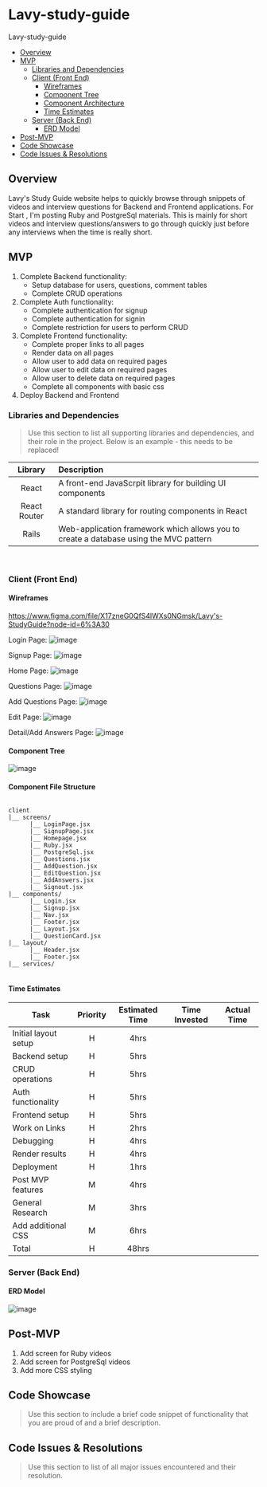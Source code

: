 # Lavy-study-guide
Lavy-study-guide

- [Overview](#overview)
- [MVP](#mvp)
  - [Libraries and Dependencies](#libraries-and-dependencies)
  - [Client (Front End)](#client-front-end)
    - [Wireframes](#wireframes)
    - [Component Tree](#component-tree)
    - [Component Architecture](#component-architecture)
    - [Time Estimates](#time-estimates)
  - [Server (Back End)](#server-back-end)
    - [ERD Model](#erd-model)
- [Post-MVP](#post-mvp)
- [Code Showcase](#code-showcase)
- [Code Issues & Resolutions](#code-issues--resolutions)

## Overview
Lavy's Study Guide website helps to quickly browse through snippets of videos and interview questions for Backend and Frontend applications. For Start , I'm posting Ruby and PostgreSql materials. This is mainly for short videos and interview questions/answers to go through quickly just before any interviews when the time is really short.

## MVP

1. Complete Backend functionality: 
   - Setup database for users, questions, comment tables
   - Complete CRUD operations
2. Complete Auth functionality:
   - Complete authentication for signup
   - Complete authentication for signin
   - Complete restriction for users to perform CRUD
3. Complete Frontend functionality:
   - Complete proper links to all pages
   - Render data on all pages
   - Allow user to add data on required pages 
   - Allow user to edit data on required pages 
   - Allow user to delete data on required pages 
   - Complete all components with basic css
 4.  Deploy Backend and Frontend


### Libraries and Dependencies

> Use this section to list all supporting libraries and dependencies, and their role in the project. Below is an example - this needs to be replaced!

|     Library      | Description                                                                          |
| :--------------: | :------------------------------------------------------------------------------------|
|      React       |A front-end JavaScrpit library for building UI components                             |
|   React Router   | A standard library for routing components in React                                   |
|      Rails       | Web-application framework which allows you to create a database using the MVC pattern|


<br>

### Client (Front End)

#### Wireframes

https://www.figma.com/file/X17zneG0QfS4lWXs0NGmsk/Lavy's-StudyGuide?node-id=6%3A30


Login Page:
![image](https://user-images.githubusercontent.com/84349667/129055936-0ab861e1-15bc-4754-8da1-43d281991270.png)


Signup Page:
![image](https://user-images.githubusercontent.com/84349667/129056067-6c4ac8f3-07e7-4aa7-8a89-ae4cd8122073.png)


Home Page:
![image](https://user-images.githubusercontent.com/84349667/129056139-387423a7-9571-4ab2-a5e5-75a938e6b50d.png)


Questions Page:
![image](https://user-images.githubusercontent.com/84349667/129105053-09270c29-aa0e-4550-9d67-717aa55e174f.png)


Add Questions Page:
![image](https://user-images.githubusercontent.com/84349667/129104976-3f259d6b-418e-4c75-a477-a4301714e275.png)


Edit Page:
![image](https://user-images.githubusercontent.com/84349667/129104934-d5a3d059-d946-47d1-80aa-93100bba5a6b.png)


Detail/Add Answers Page:
![image](https://user-images.githubusercontent.com/84349667/129104863-ad24c9c2-23d1-4b24-abee-9f1c5851ddbc.png)



#### Component Tree

![image](https://user-images.githubusercontent.com/84349667/129104056-a518d74b-bbe0-4ac9-a705-ca54cc878858.png)


#### Component File Structure

``` structure

client
|__ screens/
      |__ LoginPage.jsx
      |__ SignupPage.jsx
      |__ Homepage.jsx
      |__ Ruby.jsx
      |__ PostgreSql.jsx
      |__ Questions.jsx
      |__ AddQuestion.jsx
      |__ EditQuestion.jsx
      |__ AddAnswers.jsx
      |__ Signout.jsx
|__ components/
      |__ Login.jsx
      |__ Signup.jsx
      |__ Nav.jsx
      |__ Footer.jsx
      |__ Layout.jsx
      |__ QuestionCard.jsx     
|__ layout/
      |__ Header.jsx
      |__ Footer.jsx
|__ services/


```

#### Time Estimates

| Task                 | Priority | Estimated Time | Time Invested | Actual Time |
| -------------------- | :------: | :------------: | :-----------: | :---------: |
| Initial layout setup |    H     |     4hrs       | 
| Backend setup        |    H     |     5hrs       | 
| CRUD operations      |    H     |     5hrs       |  
| Auth functionality   |    H     |     5hrs       | 
| Frontend setup       |    H     |     5hrs       |
| Work on Links        |    H     |     2hrs       |
| Debugging            |    H     |     4hrs       | 
| Render results       |    H     |     4hrs       | 
| Deployment           |    H     |     1hrs       | 
| Post MVP features    |    M     |     4hrs       |
| General Research     |    M     |     3hrs       |
| Add additional CSS   |    M     |     6hrs       | 
| Total                |    H     |     48hrs      | 


### Server (Back End)

#### ERD Model

![image](https://user-images.githubusercontent.com/84349667/129103767-88127126-2fe3-47b3-b609-e9a01612c60e.png)


## Post-MVP

1. Add screen for Ruby videos
2. Add screen for PostgreSql videos
3. Add more CSS styling


## Code Showcase

> Use this section to include a brief code snippet of functionality that you are proud of and a brief description.

## Code Issues & Resolutions

> Use this section to list of all major issues encountered and their resolution.

